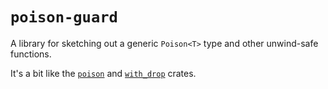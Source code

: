 # `poison-guard`

A library for sketching out a generic `Poison<T>` type and other unwind-safe functions.

It's a bit like the [`poison`](https://github.com/reem/rust-poison) and [`with_drop`](https://github.com/koraa/with_drop/) crates.
